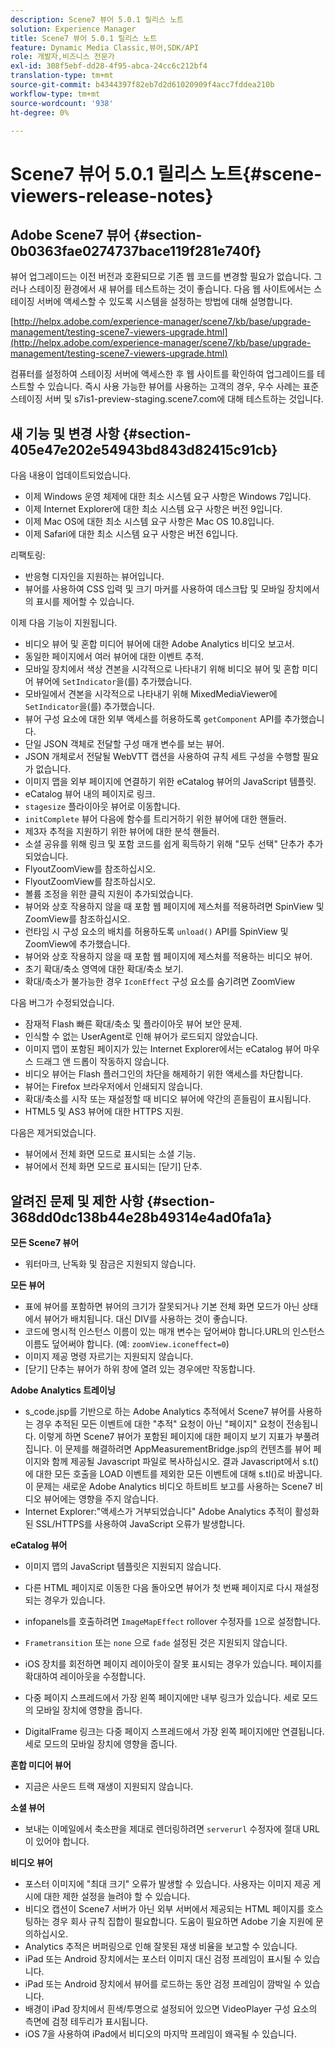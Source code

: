 ```yaml
---
description: Scene7 뷰어 5.0.1 릴리스 노트
solution: Experience Manager
title: Scene7 뷰어 5.0.1 릴리스 노트
feature: Dynamic Media Classic,뷰어,SDK/API
role: 개발자,비즈니스 전문가
exl-id: 308f5ebf-dd28-4f95-abca-24cc6c212bf4
translation-type: tm+mt
source-git-commit: b4344397f82eb7d2d61020909f4acc7fddea210b
workflow-type: tm+mt
source-wordcount: '938'
ht-degree: 0%

---
```


# Scene7 뷰어 5.0.1 릴리스 노트{#scene-viewers-release-notes}

## Adobe Scene7 뷰어 {#section-0b0363fae0274737bace119f281e740f}

뷰어 업그레이드는 이전 버전과 호환되므로 기존 웹 코드를 변경할 필요가 없습니다. 그러나 스테이징 환경에서 새 뷰어를 테스트하는 것이 좋습니다. 다음 웹 사이트에서는 스테이징 서버에 액세스할 수 있도록 시스템을 설정하는 방법에 대해 설명합니다.

[http://helpx.adobe.com/experience-manager/scene7/kb/base/upgrade-management/testing-scene7-viewers-upgrade.html](http://helpx.adobe.com/experience-manager/scene7/kb/base/upgrade-management/testing-scene7-viewers-upgrade.html)

컴퓨터를 설정하여 스테이징 서버에 액세스한 후 웹 사이트를 확인하여 업그레이드를 테스트할 수 있습니다. 즉시 사용 가능한 뷰어를 사용하는 고객의 경우, 우수 사례는 표준 스테이징 서버 및 s7is1-preview-staging.scene7.com에 대해 테스트하는 것입니다.

## 새 기능 및 변경 사항 {#section-405e47e202e54943bd843d82415c91cb}

다음 내용이 업데이트되었습니다.

* 이제 Windows 운영 체제에 대한 최소 시스템 요구 사항은 Windows 7입니다.
* 이제 Internet Explorer에 대한 최소 시스템 요구 사항은 버전 9입니다.
* 이제 Mac OS에 대한 최소 시스템 요구 사항은 Mac OS 10.8입니다.
* 이제 Safari에 대한 최소 시스템 요구 사항은 버전 6입니다.

리팩토링:

* 반응형 디자인을 지원하는 뷰어입니다.
* 뷰어를 사용하여 CSS 입력 및 크기 마커를 사용하여 데스크탑 및 모바일 장치에서의 표시를 제어할 수 있습니다.

이제 다음 기능이 지원됩니다.

* 비디오 뷰어 및 혼합 미디어 뷰어에 대한 Adobe Analytics 비디오 보고서.
* 동일한 페이지에서 여러 뷰어에 대한 이벤트 추적.
* 모바일 장치에서 색상 견본을 시각적으로 나타내기 위해 비디오 뷰어 및 혼합 미디어 뷰어에 `SetIndicator`을(를) 추가했습니다.
* 모바일에서 견본을 시각적으로 나타내기 위해 MixedMediaViewer에 `SetIndicator`을(를) 추가했습니다.
* 뷰어 구성 요소에 대한 외부 액세스를 허용하도록 `getComponent` API를 추가했습니다.
* 단일 JSON 객체로 전달할 구성 매개 변수를 보는 뷰어.
* JSON 개체로서 전달될 WebVTT 캡션을 사용하여 규칙 세트 구성을 수행할 필요가 없습니다.
* 이미지 맵을 외부 페이지에 연결하기 위한 eCatalog 뷰어의 JavaScript 템플릿.
* eCatalog 뷰어 내의 페이지로 링크.
* `stagesize` 플라이아웃 뷰어로 이동합니다.
* `initComplete` 뷰어 다음에 함수를 트리거하기 위한 뷰어에 대한 핸들러.
* 제3자 추적을 지원하기 위한 뷰어에 대한 분석 핸들러.
* 소셜 공유를 위해 링크 및 포함 코드를 쉽게 획득하기 위해 &quot;모두 선택&quot; 단추가 추가되었습니다.
* FlyoutZoomView를 참조하십시오.
* FlyoutZoomView를 참조하십시오.
* 볼륨 조정을 위한 클릭 지원이 추가되었습니다.
* 뷰어와 상호 작용하지 않을 때 포함 웹 페이지에 제스처를 적용하려면 SpinView 및 ZoomView를 참조하십시오.
* 런타임 시 구성 요소의 배치를 허용하도록 `unload()` API를 SpinView 및 ZoomView에 추가했습니다.
* 뷰어와 상호 작용하지 않을 때 포함 웹 페이지에 제스처를 적용하는 비디오 뷰어.
* 초기 확대/축소 영역에 대한 확대/축소 보기.
* 확대/축소가 불가능한 경우 `IconEffect` 구성 요소를 숨기려면 ZoomView

다음 버그가 수정되었습니다.

* 잠재적 Flash 빠른 확대/축소 및 플라이아웃 뷰어 보안 문제.
* 인식할 수 없는 UserAgent로 인해 뷰어가 로드되지 않았습니다.
* 이미지 맵이 포함된 페이지가 있는 Internet Explorer에서는 eCatalog 뷰어 마우스 드래그 앤 드롭이 작동하지 않습니다.
* 비디오 뷰어는 Flash 플러그인의 차단을 해제하기 위한 액세스를 차단합니다.
* 뷰어는 Firefox 브라우저에서 인쇄되지 않습니다.
* 확대/축소를 시작 또는 재설정할 때 비디오 뷰어에 약간의 흔들림이 표시됩니다.
* HTML5 및 AS3 뷰어에 대한 HTTPS 지원.

다음은 제거되었습니다.

* 뷰어에서 전체 화면 모드로 표시되는 소셜 기능.
* 뷰어에서 전체 화면 모드로 표시되는 [닫기] 단추.

## 알려진 문제 및 제한 사항 {#section-368dd0dc138b44e28b49314e4ad0fa1a}

**모든 Scene7 뷰어**

* 워터마크, 난독화 및 잠금은 지원되지 않습니다.

**모든 뷰어**

* 표에 뷰어를 포함하면 뷰어의 크기가 잘못되거나 기본 전체 화면 모드가 아닌 상태에서 뷰어가 배치됩니다. 대신 DIV를 사용하는 것이 좋습니다.
* 코드에 명시적 인스턴스 이름이 있는 매개 변수는 덮어써야 합니다.URL의 인스턴스 이름도 덮어써야 합니다. (예: `zoomView.iconeffect=0`)
* 이미지 제공 명령 자르기는 지원되지 않습니다.
* [닫기] 단추는 뷰어가 하위 창에 열려 있는 경우에만 작동합니다.

**Adobe Analytics 트레이닝**

* s_code.jsp를 기반으로 하는 Adobe Analytics 추적에서 Scene7 뷰어를 사용하는 경우 추적된 모든 이벤트에 대한 &quot;추적&quot; 요청이 아닌 &quot;페이지&quot; 요청이 전송됩니다. 이렇게 하면 Scene7 뷰어가 포함된 페이지에 대한 페이지 보기 지표가 부풀려집니다. 이 문제를 해결하려면 AppMeasurementBridge.jsp의 컨텐츠를 뷰어 페이지와 함께 제공될 Javascript 파일로 복사하십시오. 결과 Javascript에서 s.t()에 대한 모든 호출을 LOAD 이벤트를 제외한 모든 이벤트에 대해 s.tl()로 바꿉니다. 이 문제는 새로운 Adobe Analytics 비디오 하트비트 보고를 사용하는 Scene7 비디오 뷰어에는 영향을 주지 않습니다.
* Internet Explorer:&quot;액세스가 거부되었습니다&quot; Adobe Analytics 추적이 활성화된 SSL/HTTPS를 사용하여 JavaScript 오류가 발생합니다.

**eCatalog 뷰어**

* 이미지 맵의 JavaScript 템플릿은 지원되지 않습니다.
* 다른 HTML 페이지로 이동한 다음 돌아오면 뷰어가 첫 번째 페이지로 다시 재설정되는 경우가 있습니다.
* infopanels를 호출하려면 `ImageMapEffect` rollover 수정자를 `1`으로 설정합니다.

* `Frametransition` 또는 `none` 으로  `fade` 설정된 것은 지원되지 않습니다.

* iOS 장치를 회전하면 페이지 레이아웃이 잘못 표시되는 경우가 있습니다. 페이지를 확대하여 레이아웃을 수정합니다.
* 다중 페이지 스프레드에서 가장 왼쪽 페이지에만 내부 링크가 있습니다. 세로 모드의 모바일 장치에 영향을 줍니다.
* DigitalFrame 링크는 다중 페이지 스프레드에서 가장 왼쪽 페이지에만 연결됩니다. 세로 모드의 모바일 장치에 영향을 줍니다.

**혼합 미디어 뷰어**

* 지금은 사운드 트랙 재생이 지원되지 않습니다.

**소셜 뷰어**

* 보내는 이메일에서 축소판을 제대로 렌더링하려면 `serverurl` 수정자에 절대 URL이 있어야 합니다.

**비디오 뷰어**

* 포스터 이미지에 &quot;최대 크기&quot; 오류가 발생할 수 있습니다. 사용자는 이미지 제공 게시에 대한 제한 설정을 늘려야 할 수 있습니다.
* 비디오 캡션이 Scene7 서버가 아닌 외부 서버에서 제공되는 HTML 페이지를 호스팅하는 경우 회사 규칙 집합이 필요합니다. 도움이 필요하면 Adobe 기술 지원에 문의하십시오.
* Analytics 추적은 버퍼링으로 인해 잘못된 재생 비율을 보고할 수 있습니다.
* iPad 또는 Android 장치에서는 포스터 이미지 대신 검정 프레임이 표시될 수 있습니다.
* iPad 또는 Android 장치에서 뷰어를 로드하는 동안 검정 프레임이 깜박일 수 있습니다.
* 배경이 iPad 장치에서 흰색/투명으로 설정되어 있으면 VideoPlayer 구성 요소의 측면에 검정 테두리가 표시됩니다.
* iOS 7을 사용하여 iPad에서 비디오의 마지막 프레임이 왜곡될 수 있습니다.
